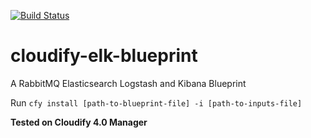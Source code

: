 [![Build Status](https://circleci.com/gh/cloudify-examples/elk-blueprint.svg?style=shield&circle-token=:circle-token)](https://circleci.com/gh/cloudify-examples/elk-blueprint)

# cloudify-elk-blueprint

A RabbitMQ Elasticsearch Logstash and Kibana Blueprint

Run `cfy install [path-to-blueprint-file] -i [path-to-inputs-file]`

**Tested on Cloudify 4.0 Manager**
